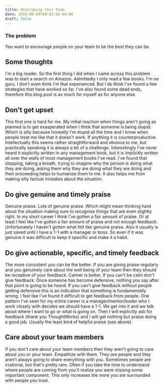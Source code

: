 ```yaml
---
title: Developing Your Team
date: 2018-06-04T09:03:54-04:00
draft: false
---
```

### The problem
You want to encourage people on your team to be the best they can be.

## Some thoughts
I'm a big reader.
So the first thing I did when I came across this problem was to start a search on Amazon.
Admittedly I only read a few books.
I'm no guru.
I don't even think I'm that experienced.
But I do think I've found a few strategies that have worked so far.
I've also found some dead ends, therefore this blog post is as much for myself as for anyone else.

## Don't get upset
This first one is hard for me.
My initial reaction when things aren't going as planned is to get exasperated when I think that someone is being stupid.
Which is silly because honestly I'm stupid all the time and I know when people treat me like that it doesn't work.
If anything it is counterproductive.
Intellectually this seems rather straightforward and obvious to me, but practically speaking it is always a bit of a challenge.
Interestingly I've never heard it explicitly written in any management book, but it is implicitly written all over the walls of most management books I've read.
I've found that stopping, taking a breath, trying to imagine why the person is doing what they are doing, asking them why they are doing what they are doing and then proceeding helps to humanize them to me.
It also helps me from making silly factual mistakes about the situation.

## Do give genuine and timely praise
Genuine praise.
Lots of genuine praise.
Which might mean thinking hard about the situation making sure to recognize things that are even slightly right.
In my short career I think I've gotten a fair amount of praise.
Or at least I feel like I've gotten a fair amount of praise and not enough feedback.
Unfortunately I haven't gotten what felt like genuine praise.
Also it usually is just saved until I have a 1-1 with a manager or boss.
So even if it was genuine it was difficult to keep it specific and make it a habit.

## Do give actionable, specific, and timely feedback
The more consistent you can be the better.
If you are giving praise regularly and you genuinely care about the well being of your team then they should be receptive of your feedback.
Calmer is better.
If you can't be calm don't give feedback.
Once someone has become defensive, nothing you say after that point is going to be heard.
If you can't give feedback without people getting defensive this is an indication that something is fundamentally wrong.
I feel like I've found it difficult to get feedback from people.
One pattern I've seen for my entire career is a manager/mentor/leader who I work closely with decides we should have a 1-1.
We get into it and we talk about where I want to go or what is going on.
Then I will explicitly ask for feedback (thank you ThoughtWorks) and I will get nothing but praise doing a good job.
Usually the least kind of helpful praise (see above).

## Care about your team members
If you don't care about your team members then they aren't going to care about you or your team.
Empathize with them.
They are people and they aren't always going to share everything with you.
Sometimes people are irrational, but that's pretty rare.
Often if you take the time to understand where people are coming from you'll realize you were missing some important component.
This only increases the more you are surrounded with people you trust.
